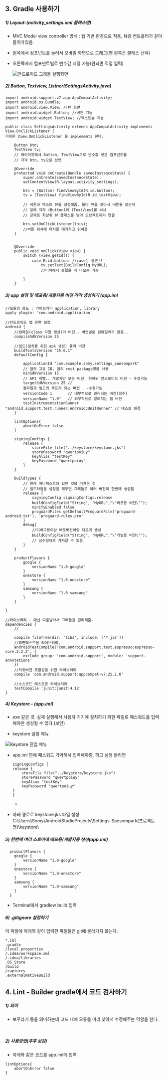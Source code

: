 

## 3. Gradle 사용하기

##### 1) Layout-(activity_settings.xml 클래스명)

- MVC Model view controller 방식  : 웹 기반 환경으로 적용, 뷰랑 컨트롤러가 같이 들어가있음

- 왼쪽에서 컴포넌트를 눌러서 모바일 화면으로 드래그(맨 왼쪽은 클래스 선택)

- 오른쪽에서 컴포넌트별로 변수값 지정 가능(안되면 직접 입력)

  ![안드로이드 그래들 실행화면](https://github.com/somybak/AndroidS/blob/master/Weeklyrecord/Dayrecord/upload(blog)/ArdScreen.png)

##### 2) Button, Textview, Listner(SettingsActivity.java)

```
import android.support.v7.app.AppCompatActivity;
import android.os.Bundle; 
import android.view.View; //뷰 화면 
import android.widget.Button; //버튼 기능
import android.widget.TextView; //텍스트뷰 기능

public class SettingsActivity extends AppCompatActivity implements View.OnClickListener { 
기위한 View.OnClickListener 를 implements 한다.

    Button btn; 
    TextView tv;
    // 레이아웃에서 Button, TextView으로 변수값 넣은 컴포넌트를 
    // 각각 btn, tv으로 선언

    @Override
    protected void onCreate(Bundle savedInstanceState) {
        super.onCreate(savedInstanceState);
        setContentView(R.layout.activity_settings);

        btn = (Button) findViewById(R.id.button);
        tv = (TextView) findViewById(R.id.textView);
        
        // 버튼과 텍스트 뷰를 설정해줌. 둘다 뷰를 찾아서 버튼을 찾는데
        // 앞에 각각 (Button)와 (TextView)를 써서 
        // 강제로 최상위 뷰 클래스를 받아 오브젝트끼리 연결

        btn.setOnClickListener(this);
        //버튼 위치에 터치를 대기하고 읽어옴
    }


    @Override
    public void onClick(View view) {
        switch (view.getId()) {
            case R.id.button: //case는 콜론!!
                tv.setText(BuildConfig.MyURL);
                //터치해서 눌렀을 때 나오는 기능
                
        }
    }
```

 

##### 3) app 설정 및 배포용/개발자용 버전 각각 생성하기 (app.iml

```
//모듈의 용도 : 라이브러리 application, library
apply plugin: 'com.android.application'

//안드로이드 앱 관련 설정
android {
    //컴파일(class 파일 생성)러 버전.. 버전별로 컴파일러가 많음..
    compileSdkVersion 25

    //빌드(설치를 위한 apk 생성) 툴의 버전
    buildToolsVersion "25.0.1"
    defaultConfig {

        applicationId "com.example.somy.settings_saesompark"
        // 앱의 고유 ID. 앱의 root package명을 사용
        minSdkVersion 15   
        // API 레벨.. 개발자만 보는 버젼. 최하위 안드로이드 버전 - 수정가능
        targetSdkVersion 25 // 
        컴파일과 빌드의 목표가 되는 버젼 . -수정가능
        versionCode 1       // 내부적으로 관리되는 버전(정수)
        versionName "1.0"   // 외부적으로 알려지는 앱 버전
        testInstrumentationRunner "android.support.test.runner.AndroidJUnitRunner" // 테스트 환경
    }

    lintOptions{
        abortOnError false
    }

    signingConfigs {
        release {
            storeFile file("../keystore/keystone.jks")
            storePassword "qwertpoiuy"
            keyAlias "testKey"
            keyPassword "qwertpoiuy"
        }
    }

    buildTypes {
        // 원래 매니페스트에 있던 것을 가져온 것
        // 빌드타입을 설정을 해두면 그래들로 여러 버전이 한번에 생성됨
        release {
            signingConfig signingConfigs.release
            buildConfigField("String", "MyURL","\"배포용 버전\"");
            minifyEnabled false
            proguardFiles getDefaultProguardFile('proguard-android.txt'), 'proguard-rules.pro'
        }
        debug{
            //디버그용이랑 배포버전이랑 다르게 생성
            buildConfigField("String", "MyURL","\"개발용 버전\"");
            // 상수형태로 가져갈 수 있음
        }
    }

    productFlavors {
        google {
            versionName "1.0-google"
        }
        onestore {
            versionName "1.0-onestore"
        }
        samsung {
            versionName "1.0-samsung"
        }
    }

}

//라이브러리 - 대신 다운받아서 그래들을 관리해줌~
dependencies {
    //

    compile fileTree(dir: 'libs', include: ['*.jar'])
    //화면테스트용 라이브러리,
    androidTestCompile('com.android.support.test.espresso:espresso-core:2.2.2', {
        exclude group: 'com.android.support', module: 'support-annotations'
    })
    //하위버전 호환성을 위한 라이브러리
    compile 'com.android.support:appcompat-v7:25.1.0'

    //소스코드 테스트용 라이브러리
    testCompile 'junit:junit:4.12'
}
```



##### 4) Keystore - (app.iml)

- exe 같은 것. 실제 실행해서 사용자 기기에 설치하기 위한 파일로 패스워드를 입력해야만 생성될 수 있다.(보안)


- keystore 설정 메뉴

![Keystore 진입 메뉴](https://github.com/somybak/AndroidS/blob/master/Weeklyrecord/Dayrecord/upload(blog)/keyStore.png)

- app.iml 안에 패스워드 기억해서 입력해야함. 하고 실행 돌리면 

      signingConfigs {
      release {
          storeFile file("../keystore/keystone.jks")
          storePassword "qwertpoiuy"
          keyAlias "testKey"
          keyPassword "qwertpoiuy"
      }
      }
    
    - 
    
- 아래 경로로 keystone.jks 파일 생성C:\Users\Somy\AndroidStudioProjects\Settings-Saesompark(프로젝트명)\keystore\



##### 5) 한번에 여러 스토어에 배포용/개발자용 생성(app.iml)

      productFlavors {
        google {
            versionName "1.0-google"
        }
        onestore {
            versionName "1.0-onestore"
        }
        samsung {
            versionName "1.0-samsung"
        }
      }


- Terminal에서 gradlew build 입력

##### 6) .gitignore 설정하기

이 파일에 아래와 같이 입력한 파일들은 git에 올라가지 않는다.

```
*.iml
.gradle
/local.properties
/.idea/workspace.xml
/.idea/libraries
.DS_Store
/build
/captures
.externalNativeBuild
```



## 4. Lint - Builder gradle에서 코드 검사하기 

##### 1) 의미 

- 보푸라기 등을 의미하는데 코드 내에 오류를 미리 찾아서 수정해주는 역할을 한다.

  ​

##### 2) 사용방법(추후 보강)

- 아래와 같은 코드를 app.iml에 입력

```
lintOptions{
    abortOnError false
}
```

